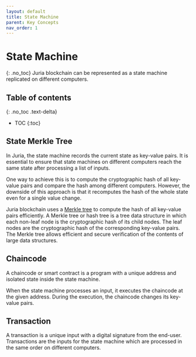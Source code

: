 ```yaml
---
layout: default
title: State Machine
parent: Key Concepts
nav_order: 1
---
```


# State Machine
{: .no_toc}
Juria blockchain can be represented as a state machine replicated on different computers.

## Table of contents
{: .no_toc .text-delta}

* TOC
{:toc}

## State Merkle Tree
In Juria, the state machine records the current state as key-value pairs.
It is essential to ensure that state machines on different computers reach the same state
after processing a list of inputs.

One way to achieve this is to compute the cryptographic hash of all key-value pairs
and compare the hash among different computers.
However, the downside of this approach is that it recomputes the hash of the whole state 
even for a single value change.

Juria blockchain uses a [Merkle tree](https://en.wikipedia.org/wiki/Merkle_tree) to compute the hash of all key-value pairs efficiently.
A Merkle tree or hash tree is a tree data structure in which each non-leaf node is the cryptographic hash of its child nodes.
The leaf nodes are the cryptographic hash of the corresponding key-value pairs.
The Merkle tree allows efficient and secure verification of the contents of large data structures.

## Chaincode
A chaincode or smart contract is a program with a unique address and isolated state inside the state machine.

When the state machine processes an input, it executes the chaincode at the given address.
During the execution, the chaincode changes its key-value pairs.

## Transaction
A transaction is a unique input with a digital signature from the end-user.
Transactions are the inputs for the state machine which are processed in the same order on different computers.
